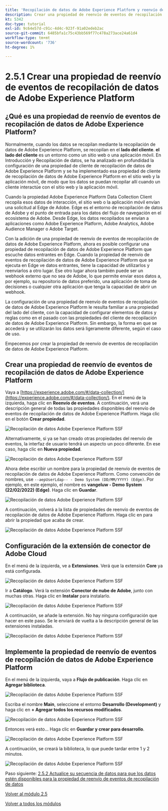 ```yaml
---
title: 'Recopilación de datos de Adobe Experience Platform y reenvío de eventos en tiempo real: creación de una propiedad de reenvío de eventos de recopilación de datos de Adobe Experience Platform'
description: Crear una propiedad de reenvío de eventos de recopilación de datos de Adobe Experience Platform
kt: 5342
doc-type: tutorial
exl-id: 9c64e57d-c91c-4d4c-923f-91a02edeb2ac
source-git-commit: 6485bfa1c75c43bb569f77c478a273ace24a61d4
workflow-type: tm+mt
source-wordcount: '736'
ht-degree: 1%

---
```


# 2.5.1 Crear una propiedad de reenvío de eventos de recopilación de datos de Adobe Experience Platform

## ¿Qué es una propiedad de reenvío de eventos de recopilación de datos de Adobe Experience Platform?

Normalmente, cuando los datos se recopilan mediante la recopilación de datos de Adobe Experience Platform, se recopilan en el **lado del cliente**. **el lado del cliente** es un entorno como un sitio web o una aplicación móvil. En Introducción y Recopilación de datos, se ha analizado en profundidad la configuración de una propiedad de cliente de recopilación de datos de Adobe Experience Platform y se ha implementado esa propiedad de cliente de recopilación de datos de Adobe Experience Platform en el sitio web y la aplicación móvil, de modo que los datos se puedan recopilar allí cuando un cliente interactúe con el sitio web y la aplicación móvil.

Cuando la propiedad Adobe Experience Platform Data Collection Client recopila esos datos de interacción, el sitio web o la aplicación móvil envían una solicitud al Edge de Adobe. Edge es el entorno de recopilación de datos de Adobe y el punto de entrada para los datos del flujo de navegación en el ecosistema de Adobe. Desde Edge, los datos recopilados se envían a aplicaciones como Adobe Experience Platform, Adobe Analytics, Adobe Audience Manager o Adobe Target.

Con la adición de una propiedad de reenvío de eventos de recopilación de datos de Adobe Experience Platform, ahora es posible configurar una propiedad de recopilación de datos de Adobe Experience Platform que escuche datos entrantes en Edge. Cuando la propiedad de reenvío de eventos de recopilación de datos de Adobe Experience Platform que se ejecuta en Edge ve datos entrantes, tiene la capacidad de utilizarlos y reenviarlos a otro lugar. Ese otro lugar ahora también puede ser un webhook externo que no sea de Adobe, lo que permite enviar esos datos a, por ejemplo, su repositorio de datos preferido, una aplicación de toma de decisiones o cualquier otra aplicación que tenga la capacidad de abrir un webhook.

La configuración de una propiedad de reenvío de eventos de recopilación de datos de Adobe Experience Platform le resulta familiar a una propiedad del lado del cliente, con la capacidad de configurar elementos de datos y reglas como en el pasado con las propiedades del cliente de recopilación de datos de Adobe Experience Platform. Sin embargo, la forma en que se accederá y se utilizarán los datos será ligeramente diferente, según el caso de uso.

Empecemos por crear la propiedad de reenvío de eventos de recopilación de datos de Adobe Experience Platform.

## Crear una propiedad de reenvío de eventos de recopilación de datos de Adobe Experience Platform

Vaya a [https://experience.adobe.com/#/data-collection/](https://experience.adobe.com/#/data-collection/). En el menú de la izquierda, haga clic en **Reenvío de eventos**. A continuación, verá una descripción general de todas las propiedades disponibles del reenvío de eventos de recopilación de datos de Adobe Experience Platform. Haga clic en el botón **Crear propiedad**.

![Recopilación de datos Adobe Experience Platform SSF](./images/launchhome.png)

Alternativamente, si ya se han creado otras propiedades del reenvío de eventos, la interfaz de usuario tendrá un aspecto un poco diferente. En ese caso, haga clic en **Nueva propiedad**.

![Recopilación de datos Adobe Experience Platform SSF](./images/launchhomea.png)

Ahora debe escribir un nombre para la propiedad de reenvío de eventos de recopilación de datos de Adobe Experience Platform. Como convención de nombres, use `--aepUserLdap-- - Demo System (DD/MM/YYYY) (Edge)`. Por ejemplo, en este ejemplo, el nombre es **vangeluw - Demo System (22/02/2022) (Edge)**. Haga clic en **Guardar**.

![Recopilación de datos Adobe Experience Platform SSF](./images/ssf1.png)

A continuación, volverá a la lista de propiedades de reenvío de eventos de recopilación de datos de Adobe Experience Platform. Haga clic en para abrir la propiedad que acaba de crear.

![Recopilación de datos Adobe Experience Platform SSF](./images/ssf2.png)

## Configuración de la extensión de conector de Adobe Cloud

En el menú de la izquierda, ve a **Extensiones**. Verá que la extensión **Core** ya está configurada.

![Recopilación de datos Adobe Experience Platform SSF](./images/ssf3.png)

Ir a **Catálogo**. Verá la extensión **Conector de nube de Adobe**, junto con muchas otras. Haga clic en **Instalar** para instalarlo.

![Recopilación de datos Adobe Experience Platform SSF](./images/ssf4.png)

A continuación, se añade la extensión. No hay ninguna configuración que hacer en este paso. Se le enviará de vuelta a la descripción general de las extensiones instaladas.

![Recopilación de datos Adobe Experience Platform SSF](./images/ssf5.png)

## Implemente la propiedad de reenvío de eventos de recopilación de datos de Adobe Experience Platform

En el menú de la izquierda, vaya a **Flujo de publicación**. Haga clic en **Agregar biblioteca**.

![Recopilación de datos Adobe Experience Platform SSF](./images/ssf6.png)

Escriba el nombre **Main**, seleccione el entorno **Desarrollo (Development)** y haga clic en **+ Agregar todos los recursos modificados**.

![Recopilación de datos Adobe Experience Platform SSF](./images/ssf7.png)

Entonces verá esto... Haga clic en **Guardar y crear para desarrollo**.

![Recopilación de datos Adobe Experience Platform SSF](./images/ssf8.png)

A continuación, se creará la biblioteca, lo que puede tardar entre 1 y 2 minutos.

![Recopilación de datos Adobe Experience Platform SSF](./images/ssf10.png)

Paso siguiente: [2.5.2 Actualice su secuencia de datos para que los datos estén disponibles para la propiedad de reenvío de eventos de recopilación de datos](./ex2.md)

[Volver al módulo 2.5](./aep-data-collection-ssf.md)

[Volver a todos los módulos](./../../../overview.md)
